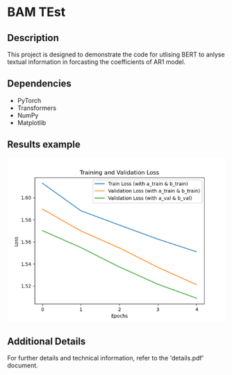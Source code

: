 # BAM TEst

## Description

This project is designed to demonstrate the code for utlising BERT to anlyse textual information in forcasting the coefficients of AR1 model.

## Dependencies

- PyTorch
- Transformers
- NumPy
- Matplotlib

## Results example
![Cumulative Gains Plot](loss_plot1.png)


## Additional Details

For further details and technical information, refer to the 'details.pdf' document.
